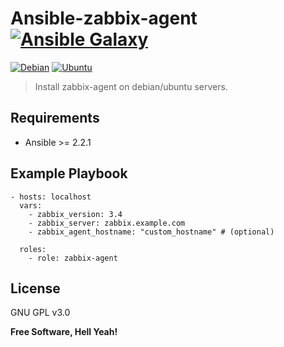 Ansible-zabbix-agent [![Ansible Galaxy](https://img.shields.io/badge/galaxy-zabbix--agent-660198.svg)][1]
===

[![Debian](https://img.shields.io/badge/platform-debian-red.svg)]()
[![Ubuntu](https://img.shields.io/badge/platform-ubuntu-orange.svg)]()

> Install zabbix-agent on debian/ubuntu servers.

Requirements
---

- Ansible >= 2.2.1

Example Playbook
---

```
- hosts: localhost
  vars:
    - zabbix_version: 3.4
    - zabbix_server: zabbix.example.com
    - zabbix_agent_hostname: "custom_hostname" # (optional)

  roles:
    - role: zabbix-agent
```

License
---

GNU GPL v3.0

**Free Software, Hell Yeah!**

[1]: https://galaxy.ansible.com/ston3o/zabbix-agent/
